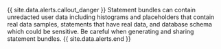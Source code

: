 {{ site.data.alerts.callout_danger }} Statement bundles can contain unredacted user data including histograms and placeholders that contain real data samples, statements that have real data, and database schema which could be sensitive. Be careful when generating and sharing statement bundles.
{{ site.data.alerts.end }}